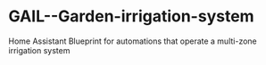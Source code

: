 # GAIL--Garden-irrigation-system
Home Assistant Blueprint for automations that operate a multi-zone irrigation system 
